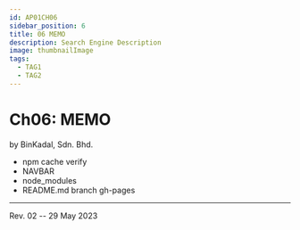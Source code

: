 ```yaml
---
id: AP01CH06
sidebar_position: 6
title: 06 MEMO
description: Search Engine Description
image: thumbnailImage
tags:
  - TAG1
  - TAG2
---
```


# Ch06: MEMO
by BinKadal, Sdn. Bhd.

* npm cache verify
* NAVBAR
* node_modules
* README.md branch gh-pages

<hr />

Rev. 02 -- 29 May 2023

<!--
REV03: Tue 30 May 2023 08:00
REV02: Mon 29 May 2023 05:00
REV01: Sun 28 May 2023 11:00
START: Sat 27 May 2023 15:00
-->

